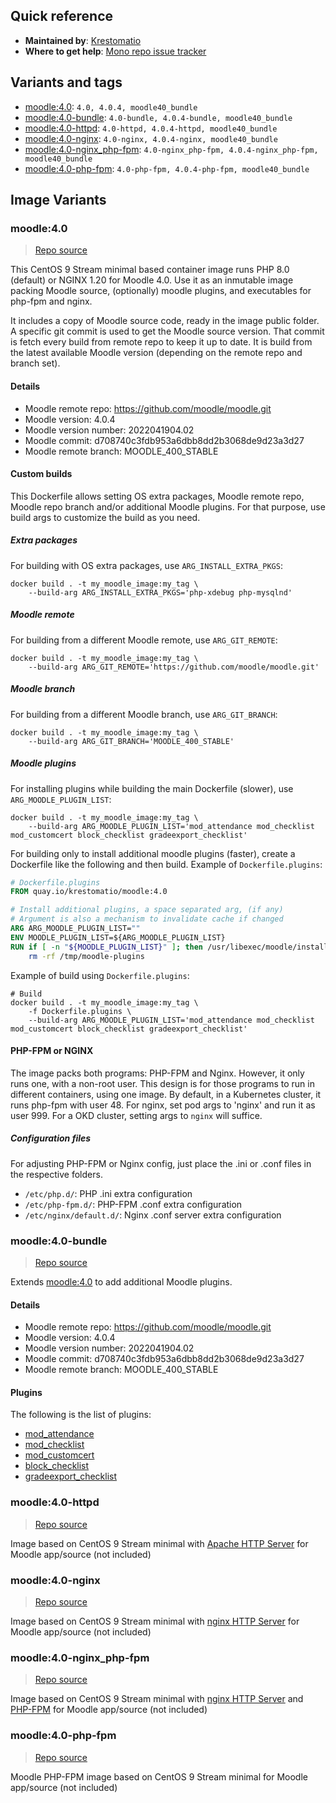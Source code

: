## Quick reference
- **Maintained by**:
[Krestomatio](https://github.com/krestomatio)
- **Where to get help**:
[Mono repo issue tracker](https://github.com/krestomatio/container_builder/issues)

## Variants and tags
- [moodle:4.0](#moodle40): `4.0, 4.0.4, moodle40_bundle`
- [moodle:4.0-bundle](#moodle40-bundle): `4.0-bundle, 4.0.4-bundle, moodle40_bundle`
- [moodle:4.0-httpd](#moodle40-httpd): `4.0-httpd, 4.0.4-httpd, moodle40_bundle`
- [moodle:4.0-nginx](#moodle40-nginx): `4.0-nginx, 4.0.4-nginx, moodle40_bundle`
- [moodle:4.0-nginx_php-fpm](#moodle40-nginxphp-fpm): `4.0-nginx_php-fpm, 4.0.4-nginx_php-fpm, moodle40_bundle`
- [moodle:4.0-php-fpm](#moodle40-php-fpm): `4.0-php-fpm, 4.0.4-php-fpm, moodle40_bundle`


## Image Variants
### moodle:4.0
> [Repo source](https://github.com/krestomatio/container_builder/tree/master/moodle/moodle40)

This CentOS 9 Stream minimal based container image runs PHP 8.0 (default) or NGINX 1.20 for Moodle 4.0. Use it as an inmutable image packing Moodle source, (optionally) moodle plugins, and executables for php-fpm and nginx.

It includes a copy of Moodle source code, ready in the image public folder. A specific git commit is used to get the Moodle source version. That commit is fetch every build from remote repo to keep it up to date.  It is build from the latest available Moodle version (depending on the remote repo and branch set).

#### Details
* Moodle remote repo: https://github.com/moodle/moodle.git
* Moodle version: 4.0.4
* Moodle version number: 2022041904.02
* Moodle commit: d708740c3fdb953a6dbb8dd2b3068de9d23a3d27
* Moodle remote branch: MOODLE\_400\_STABLE

#### Custom builds
This Dockerfile allows setting OS extra packages, Moodle remote repo, Moodle repo branch and/or additional Moodle plugins. For that purpose, use build args to customize the build as you need.

##### Extra packages
For building with OS extra packages, use `ARG_INSTALL_EXTRA_PKGS`:
```
docker build . -t my_moodle_image:my_tag \
    --build-arg ARG_INSTALL_EXTRA_PKGS='php-xdebug php-mysqlnd'
```

##### Moodle remote
For building from a different Moodle remote, use `ARG_GIT_REMOTE`:
```
docker build . -t my_moodle_image:my_tag \
    --build-arg ARG_GIT_REMOTE='https://github.com/moodle/moodle.git'
```

##### Moodle branch
For building from a different Moodle branch, use `ARG_GIT_BRANCH`:
```
docker build . -t my_moodle_image:my_tag \
    --build-arg ARG_GIT_BRANCH='MOODLE_400_STABLE'
```

##### Moodle plugins
For installing plugins while building the main Dockerfile (slower), use `ARG_MOODLE_PLUGIN_LIST`:
```
docker build . -t my_moodle_image:my_tag \
    --build-arg ARG_MOODLE_PLUGIN_LIST='mod_attendance mod_checklist mod_customcert block_checklist gradeexport_checklist'
```
For building only to install additional moodle plugins (faster), create a Dockerfile like the following and then build.
Example of `Dockerfile.plugins`:
```dockerfile
# Dockerfile.plugins
FROM quay.io/krestomatio/moodle:4.0

# Install additional plugins, a space separated arg, (if any)
# Argument is also a mechanism to invalidate cache if changed
ARG ARG_MOODLE_PLUGIN_LIST=""
ENV MOODLE_PLUGIN_LIST=${ARG_MOODLE_PLUGIN_LIST}
RUN if [ -n "${MOODLE_PLUGIN_LIST}" ]; then /usr/libexec/moodle/install-plugin-list -p "${MOODLE_PLUGIN_LIST}"; fi && \
    rm -rf /tmp/moodle-plugins
```
Example of build using `Dockerfile.plugins`:
```
# Build
docker build . -t my_moodle_image:my_tag \
    -f Dockerfile.plugins \
    --build-arg ARG_MOODLE_PLUGIN_LIST='mod_attendance mod_checklist mod_customcert block_checklist gradeexport_checklist'
```

#### PHP-FPM or NGINX
The image packs both programs: PHP-FPM and Nginx. However, it only runs one, with a non-root user. This design is for those programs to run in different containers, using one image. By default, in a Kubernetes cluster, it runs php-fpm with user 48. For nginx, set pod args to 'nginx' and run it as user 999. For a OKD cluster, setting args to `nginx` will suffice.
##### Configuration files
For adjusting PHP-FPM or Nginx config, just place the .ini or .conf files in the respective folders.
- `/etc/php.d/`: PHP .ini extra configuration
- `/etc/php-fpm.d/`: PHP-FPM .conf extra configuration
- `/etc/nginx/default.d/`: Nginx .conf server extra configuration

### moodle:4.0-bundle
> [Repo source](https://github.com/krestomatio/container_builder/tree/master/moodle/moodle40_bundle)

Extends [moodle:4.0](#moodle40) to add additional Moodle plugins.

#### Details
* Moodle remote repo: https://github.com/moodle/moodle.git
* Moodle version: 4.0.4
* Moodle version number: 2022041904.02
* Moodle commit: d708740c3fdb953a6dbb8dd2b3068de9d23a3d27
* Moodle remote branch: MOODLE\_400\_STABLE

#### Plugins
The following is the list of plugins:
- [mod_attendance](https://moodle.org/plugins/mod_attendance)
- [mod_checklist](https://moodle.org/plugins/mod_checklist)
- [mod_customcert](https://moodle.org/plugins/mod_customcert)
- [block_checklist](https://moodle.org/plugins/block_checklist)
- [gradeexport_checklist](https://moodle.org/plugins/gradeexport_checklist)

### moodle:4.0-httpd
> [Repo source](https://github.com/krestomatio/container_builder/tree/master/moodle/moodle40_httpd24)

Image based on CentOS 9 Stream minimal with [Apache HTTP Server](https://httpd.apache.org/) for Moodle app/source (not included)

### moodle:4.0-nginx
> [Repo source](https://github.com/krestomatio/container_builder/tree/master/moodle/moodle40_nginx120)

Image based on CentOS 9 Stream minimal with [nginx HTTP Server](https://nginx.org/) for Moodle app/source (not included)

### moodle:4.0-nginx_php-fpm
> [Repo source](https://github.com/krestomatio/container_builder/tree/master/moodle/moodle40_nginx120_php80-fpm)

Image based on CentOS 9 Stream minimal with [nginx HTTP Server](https://nginx.org/) and [PHP-FPM](https://php-fpm.org/) for Moodle app/source (not included)

### moodle:4.0-php-fpm
> [Repo source](https://github.com/krestomatio/container_builder/tree/master/moodle/moodle40_php80-fpm)

Moodle PHP-FPM image based on CentOS 9 Stream minimal for Moodle app/source (not included)


